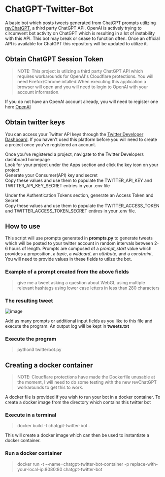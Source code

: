 # ChatGPT-Twitter-Bot
 A basic bot which posts tweets generated from ChatGPT prompts utilizing [revChatGPT](https://github.com/acheong08/ChatGPT), a third party ChatGPT API. OpenAI is actively trying to circumvent bot activity on ChatGPT which is resulting in a lot of instability with this API. This bot may break or cease to function often. Once an official API is available for ChatGPT this repository will be updated to utilize it. 

## Obtain ChatGPT Session Token
> NOTE: This project is utilzing a third party ChatGPT API which requires workarounds for OpenAI's Cloudflare protections. You will need Firefox/Chrome intalled.When executing this application a browser will open and you will need to login to OpenAI with your account information.


If you do not have an OpenAI account already, you will need to register one here [OpenAI](https://auth0.openai.com/u/signup/identifier?state=hKFo2SBTYlpad0VuSDQyQ1c3d3Zoa2ZuZ0pqNktPQnBJTDJTOKFur3VuaXZlcnNhbC1sb2dpbqN0aWTZIEh3WWN4Ylp0YzRaUTg4SlotSGJINDhRVlpRX2RnMUp1o2NpZNkgRFJpdnNubTJNdTQyVDNLT3BxZHR3QjNOWXZpSFl6d0Q)


## Obtain twitter keys

You can access your Twitter API keys through the [Twitter Developer Dashboard](https://developer.twitter.com/en/portal/dashboard). If you haven't used this platform before you will need to create a project once you've registered an account. 

Once you've registered a project, navigate to the Twitter Developers dashboard homepage <br>
Look for your project under the Apps section and click the key icon on your project <br>
Generate your Consumer(API) key and secret <br>
Copy these values and use them to populate the TWITTER_API_KEY and TWITTER_API_KEY_SECRET entries in your .env file <br>


Under the Authentication Tokens section, generate an Access Token and Secret <br>
Copy these values and use them to populate the TWITTER_ACCESS_TOKEN and TWITTER_ACCESS_TOKEN_SECRET entires in your .env file.


## How to use

This script will use prompts generated in **prompts.py** to generate tweets which will be posted to your twitter account in random intervals between 2-6 hours of length. Prompts are composed of a *prompt_start* value which provides a proposition, a *topic*, a *wildcard*, an *attribute*, and a *constraint*. You will need to provide values in these fields to utilze the bot.


### Example of a prompt created from the above fields
>  give me a tweet asking a question about WebGL using multiple relevant hashtags using lower case letters in less than 280 characters

### The resulting tweet
![image](https://user-images.githubusercontent.com/61042997/206834988-27bebff6-93ea-45d2-9430-638e3916b255.png)

Add as many prompts or additional input fields as you like to this file and execute the program. An output log will be kept in **tweets.txt**

### Execute the program
> python3 twitterbot.py


## Creating a docker container
> NOTE: Cloudflare protections have made the Dockerfile unusable at the moment, I will need to do some testing with the new revChatGPT workarounds to get this to work. 

A docker file is provided if you wish to run your bot in a docker container. To create a docker image from the directory which contains this twitter bot

### Execute in a terminal
> docker build -t chatgpt-twitter-bot .

This will create a docker image which can then be used to instantiate a docker container.

### Run a docker container
> docker run -t --name=chatgpt-twitter-bot-container -p replace-with-your-local-ip:8080:80 chatgpt-twitter-bot
